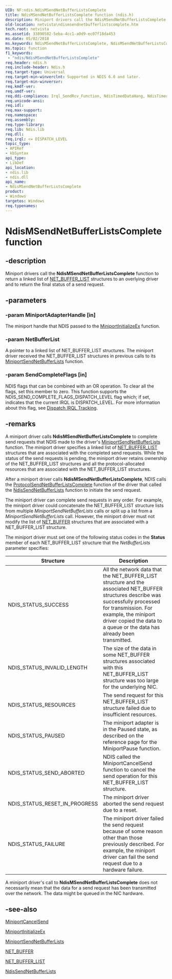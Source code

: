 ```yaml
---
UID: NF:ndis.NdisMSendNetBufferListsComplete
title: NdisMSendNetBufferListsComplete function (ndis.h)
description: Miniport drivers call the NdisMSendNetBufferListsComplete function to return a linked list of NET_BUFFER_LIST structures to an overlying driver and to return the final status of a send request.
old-location: netvista\ndismsendnetbufferlistscomplete.htm
tech.root: netvista
ms.assetid: 33890582-5eba-4cc1-a0d9-ec07f18da453
ms.date: 05/02/2018
ms.keywords: NdisMSendNetBufferListsComplete, NdisMSendNetBufferListsComplete function [Network Drivers Starting with Windows Vista], ndis/NdisMSendNetBufferListsComplete, ndis_sendrcv_ref_11bdd96b-0ba8-475a-ba6e-03492e2993d7.xml, netvista.ndismsendnetbufferlistscomplete
ms.topic: function
f1_keywords:
 - "ndis/NdisMSendNetBufferListsComplete"
req.header: ndis.h
req.include-header: Ndis.h
req.target-type: Universal
req.target-min-winverclnt: Supported in NDIS 6.0 and later.
req.target-min-winversvr: 
req.kmdf-ver: 
req.umdf-ver: 
req.ddi-compliance: Irql_SendRcv_Function, NdisTimedDataHang, NdisTimedDataSend
req.unicode-ansi: 
req.idl: 
req.max-support: 
req.namespace: 
req.assembly: 
req.type-library: 
req.lib: Ndis.lib
req.dll: 
req.irql: <= DISPATCH_LEVEL
topic_type:
- APIRef
- kbSyntax
api_type:
- LibDef
api_location:
- ndis.lib
- ndis.dll
api_name:
- NdisMSendNetBufferListsComplete
product:
- Windows
targetos: Windows
req.typenames: 
---
```


# NdisMSendNetBufferListsComplete function

## -description

Miniport drivers call the
**NdisMSendNetBufferListsComplete** function to return a linked list of [NET_BUFFER_LIST](https://docs.microsoft.com/windows-hardware/drivers/ddi/ndis/ns-ndis-_net_buffer_list) structures to an overlying driver and to return the final status of a send request.

## -parameters

### -param MiniportAdapterHandle [in]

The miniport handle that NDIS passed to the [MiniportInitializeEx](https://docs.microsoft.com/windows-hardware/drivers/ddi/ndis/nc-ndis-miniport_initialize) function.

### -param NetBufferList

A pointer to a linked list of NET_BUFFER_LIST structures. The miniport driver received the NET_BUFFER_LIST structures in previous calls to its [MiniportSendNetBufferLists](https://docs.microsoft.com/windows-hardware/drivers/ddi/ndis/nc-ndis-miniport_send_net_buffer_lists) function.

### -param SendCompleteFlags [in]

NDIS flags that can be combined with an OR operation. To clear all the flags, set this member to zero. This function supports the NDIS_SEND_COMPLETE_FLAGS_DISPATCH_LEVEL flag which; if set, indicates that the current IRQL is DISPATCH_LEVEL. For more information about this flag, see [Dispatch IRQL Tracking](https://docs.microsoft.com/windows-hardware/drivers/network/dispatch-irql-tracking).

## -remarks

A miniport driver calls **NdisMSendNetBufferListsComplete** to complete send requests that NDIS made to the driver's
[MiniportSendNetBufferLists](https://docs.microsoft.com/windows-hardware/drivers/ddi/ndis/nc-ndis-miniport_send_net_buffer_lists) function. The miniport driver specifies a linked list of [NET_BUFFER_LIST](https://docs.microsoft.com/windows-hardware/drivers/ddi/ndis/ns-ndis-_net_buffer_list) structures that are
associated with the completed send requests. While the status of the send requests is pending, the miniport driver retains ownership of the NET_BUFFER_LIST structures and all the protocol-allocated resources that are associated with the NET_BUFFER_LIST structures.

After a miniport driver calls **NdisMSendNetBufferListsComplete**, NDIS calls the
[ProtocolSendNetBufferListsComplete](https://docs.microsoft.com/windows-hardware/drivers/ddi/ndis/nc-ndis-protocol_send_net_buffer_lists_complete) function of the driver that called the [NdisSendNetBufferLists](https://docs.microsoft.com/windows-hardware/drivers/ddi/ndis/nf-ndis-ndissendnetbufferlists) function to     initiate the send request.

The miniport driver can complete send requests in any order. For example, the miniport driver could concatenate the NET_BUFFER_LIST structure lists from multiple *MiniportSendNetBufferLists* calls or split up a list from a *MiniportSendNetBufferLists* call. However, the miniport driver must not modify the list of [NET_BUFFER](https://docs.microsoft.com/windows-hardware/drivers/ddi/ndis/ns-ndis-_net_buffer) structures that are associated with a
    NET_BUFFER_LIST structure.

The miniport driver must set one of the following status codes in the **Status** member of each NET_BUFFER_LIST structure that the *NetBufferLists* parameter specifies:

|Structure|Description|
|----|----|
|NDIS_STATUS_SUCCESS|All the network data that the NET_BUFFER_LIST structure and the associated NET_BUFFER structures describe was successfully processed for transmission. For example, the miniport driver copied the data to a queue or the data has already been transmitted.|
|NDIS_STATUS_INVALID_LENGTH|The size of the data in some NET_BUFFER structures associated with this NET_BUFFER_LIST structure was too large for the underlying NIC.|
|NDIS_STATUS_RESOURCES|The send request for this NET_BUFFER_LIST structure failed due to insufficient resources.|
|NDIS_STATUS_PAUSED|The miniport adapter is in the Paused state, as described on the reference page for the MiniportPause function.|
|NDIS_STATUS_SEND_ABORTED|NDIS called the MiniportCancelSend function to cancel the send operation for this NET_BUFFER_LIST structure.|
|NDIS_STATUS_RESET_IN_PROGRESS|The miniport driver aborted the send request due to a reset.|
|NDIS_STATUS_FAILURE|The miniport driver failed the send request because of some reason other than those previously described. For example, the miniport driver can fail the send request due to a hardware failure.|

A miniport driver's call to
**NdisMSendNetBufferListsComplete** does not necessarily mean that the data for a send request has been     transmitted over the network. The data might be queued in the NIC hardware.

## -see-also

[MiniportCancelSend](https://docs.microsoft.com/windows-hardware/drivers/ddi/ndis/nc-ndis-miniport_cancel_send)</a>

[MiniportInitializeEx](https://docs.microsoft.com/windows-hardware/drivers/ddi/ndis/nc-ndis-miniport_initialize)

[MiniportSendNetBufferLists](https://docs.microsoft.com/windows-hardware/drivers/ddi/ndis/nc-ndis-miniport_send_net_buffer_lists)

[NET_BUFFER](https://docs.microsoft.com/windows-hardware/drivers/ddi/ndis/ns-ndis-_net_buffer)

[NET_BUFFER_LIST](https://docs.microsoft.com/windows-hardware/drivers/ddi/ndis/ns-ndis-_net_buffer_list)

[NdisSendNetBufferLists](https://docs.microsoft.com/windows-hardware/drivers/ddi/ndis/ns-ndis-_net_buffer_list)
